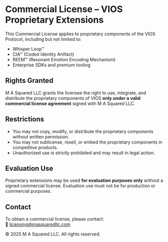 # Commercial License – VIOS Proprietary Extensions

This Commercial License applies to proprietary components of the VIOS Protocol, including but not limited to:

- Whisper Loop™  
- CIA™ (Coded Identity Artifact)  
- REEM™ (Resonant Emotion Encoding Mechanism)  
- Enterprise SDKs and premium tooling  

## Rights Granted
M A Squared LLC grants the licensee the right to use, integrate, and distribute the proprietary components of VIOS **only under a valid commercial license agreement** signed with M A Squared LLC.

## Restrictions
- You may not copy, modify, or distribute the proprietary components without written permission.  
- You may not sublicense, resell, or embed the proprietary components in competitive products.  
- Unauthorized use is strictly prohibited and may result in legal action.  

## Evaluation Use
Proprietary extensions may be used **for evaluation purposes only** without a signed commercial license. Evaluation use must not be for production or commercial purposes.  

## Contact
To obtain a commercial license, please contact:  
📧 licensing@masquaredllc.com  

© 2025 M A Squared LLC. All rights reserved.
